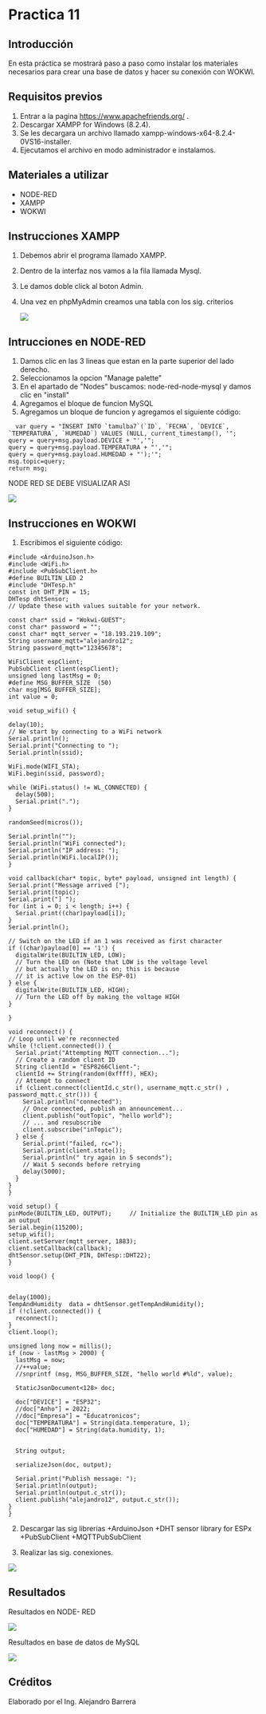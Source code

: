 # Practica 11
## Introducción

En esta práctica se mostrará paso a paso como instalar los materiales necesarios para crear una base de datos y hacer su conexión con WOKWI.
## Requisitos previos

1. Entrar a la pagina https://www.apachefriends.org/ .
2. Descargar XAMPP for Windows (8.2.4).
3. Se les decargara un archivo llamado xampp-windows-x64-8.2.4-0VS16-installer. 
4. Ejecutamos el archivo en modo administrador e instalamos.

## Materiales a utilizar
+ NODE-RED
+ XAMPP
+ WOKWI

## Instrucciones XAMPP
1. Debemos abrir el programa llamado XAMPP.
2. Dentro de la interfaz nos vamos a la fila llamada Mysql.
3. Le damos doble click al boton Admin.
4. Una vez en phpMyAdmin creamos una tabla con los sig. criterios

   ![](https://github.com/AlejandroBarreraU/Practica-11/blob/main/criterios%20de%20la%20tabla%20de%20mysql.png?raw=true)

## Intrucciones en NODE-RED
1. Damos clic en las 3 lineas que estan en la parte superior del lado derecho.
2. Seleccionamos la opcion "Manage palette"
3. En el apartado de "Nodes" buscamos: node-red-node-mysql y damos clic en "install"
4. Agregamos el bloque de funcion MySQL
5. Agregamos un bloque de funcion y agregamos el siguiente código:

 ```
   var query = "INSERT INTO `tamulba7`(`ID`, `FECHA`, `DEVICE`, `TEMPERATURA`, `HUMEDAD`) VALUES (NULL, current_timestamp(), '";
query = query+msg.payload.DEVICE + "','";
query = query+msg.payload.TEMPERATURA + "','";
query = query+msg.payload.HUMEDAD + "');'";
msg.topic=query;
return msg;
  ``` 

   
   
NODE RED SE DEBE VISUALIZAR ASI

![](https://github.com/AlejandroBarreraU/Practica-11/blob/main/bloques%20de%20nodered.png?raw=true)

## Instrucciones en WOKWI

1. Escribimos el siguiente código:
 ```
#include <ArduinoJson.h>
#include <WiFi.h>
#include <PubSubClient.h>
#define BUILTIN_LED 2
#include "DHTesp.h"
const int DHT_PIN = 15;
DHTesp dhtSensor;
// Update these with values suitable for your network.

const char* ssid = "Wokwi-GUEST";
const char* password = "";
const char* mqtt_server = "18.193.219.109";
String username_mqtt="alejandro12";
String password_mqtt="12345678";

WiFiClient espClient;
PubSubClient client(espClient);
unsigned long lastMsg = 0;
#define MSG_BUFFER_SIZE  (50)
char msg[MSG_BUFFER_SIZE];
int value = 0;

void setup_wifi() {

 delay(10);
 // We start by connecting to a WiFi network
 Serial.println();
 Serial.print("Connecting to ");
 Serial.println(ssid);

 WiFi.mode(WIFI_STA);
 WiFi.begin(ssid, password);

 while (WiFi.status() != WL_CONNECTED) {
   delay(500);
   Serial.print(".");
 }

 randomSeed(micros());

 Serial.println("");
 Serial.println("WiFi connected");
 Serial.println("IP address: ");
 Serial.println(WiFi.localIP());
}

void callback(char* topic, byte* payload, unsigned int length) {
 Serial.print("Message arrived [");
 Serial.print(topic);
 Serial.print("] ");
 for (int i = 0; i < length; i++) {
   Serial.print((char)payload[i]);
 }
 Serial.println();

 // Switch on the LED if an 1 was received as first character
 if ((char)payload[0] == '1') {
   digitalWrite(BUILTIN_LED, LOW);   
   // Turn the LED on (Note that LOW is the voltage level
   // but actually the LED is on; this is because
   // it is active low on the ESP-01)
 } else {
   digitalWrite(BUILTIN_LED, HIGH);  
   // Turn the LED off by making the voltage HIGH
 }

}

void reconnect() {
 // Loop until we're reconnected
 while (!client.connected()) {
   Serial.print("Attempting MQTT connection...");
   // Create a random client ID
   String clientId = "ESP8266Client-";
   clientId += String(random(0xffff), HEX);
   // Attempt to connect
   if (client.connect(clientId.c_str(), username_mqtt.c_str() , password_mqtt.c_str())) {
     Serial.println("connected");
     // Once connected, publish an announcement...
     client.publish("outTopic", "hello world");
     // ... and resubscribe
     client.subscribe("inTopic");
   } else {
     Serial.print("failed, rc=");
     Serial.print(client.state());
     Serial.println(" try again in 5 seconds");
     // Wait 5 seconds before retrying
     delay(5000);
   }
 }
}

void setup() {
 pinMode(BUILTIN_LED, OUTPUT);     // Initialize the BUILTIN_LED pin as an output
 Serial.begin(115200);
 setup_wifi();
 client.setServer(mqtt_server, 1883);
 client.setCallback(callback);
 dhtSensor.setup(DHT_PIN, DHTesp::DHT22);
}

void loop() {


delay(1000);
TempAndHumidity  data = dhtSensor.getTempAndHumidity();
 if (!client.connected()) {
   reconnect();
 }
 client.loop();

 unsigned long now = millis();
 if (now - lastMsg > 2000) {
   lastMsg = now;
   //++value;
   //snprintf (msg, MSG_BUFFER_SIZE, "hello world #%ld", value);

   StaticJsonDocument<128> doc;

   doc["DEVICE"] = "ESP32";
   //doc["Anho"] = 2022;
   //doc["Empresa"] = "Educatronicos";
   doc["TEMPERATURA"] = String(data.temperature, 1);
   doc["HUMEDAD"] = String(data.humidity, 1);
  

   String output;
   
   serializeJson(doc, output);

   Serial.print("Publish message: ");
   Serial.println(output);
   Serial.println(output.c_str());
   client.publish("alejandro12", output.c_str());
 }
}

 ```
2. Descargar las sig librerias
+ArduinoJson
+DHT sensor library for ESPx
+PubSubClient
+MQTTPubSubClient

3. Realizar las sig. conexiones.


![](https://github.com/AlejandroBarreraU/Practica-11/blob/main/wowki.png?raw=true)




## Resultados


Resultados en NODE- RED



![](https://github.com/AlejandroBarreraU/Practica-11/blob/main/dasbord%20de%20nodered.png?raw=true)




Resultados en base de datos de MySQL
   



![](https://github.com/AlejandroBarreraU/Practica-11/blob/main/resultados%20bases%20de%20datos.png?raw=true) 

## Créditos
Elaborado por el Ing. Alejandro Barrera
